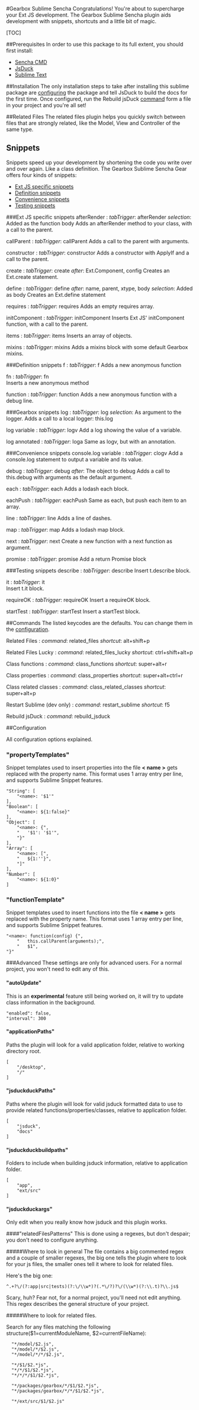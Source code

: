 #Gearbox Sublime Sencha
Congratulations! You're about to supercharge your Ext JS development.
The Gearbox Sublime Sencha plugin aids development with snippets, shortcuts and
a little bit of magic.

[TOC]

##Prerequisites
In order to use this package to its full extent, you should first install:

- [Sencha CMD](http://docs.sencha.com/cmd/index.html)
- [JsDuck](https://github.com/senchalabs/jsduck)
- [Sublime Text](https://www.sublimetext.com)

##Installation
The only installation steps to take after installing this sublime package are [configuring](#configuration) the package and tell JsDuck to build the docs for the first time. Once configured, run the Rebuild jsDuck [command](#commands) form a file in your project and you're all set!

##Related Files
The related files plugin helps you quickly switch between files that are strongly related, like the Model, View and Controller of the same type.

## Snippets
Snippets speed up your development by shortening the code you write over and over again. Like a class definition. The Gearbox Sublime Sencha Gear offers four kinds of snippets: 

- [Ext JS specific snippets](#ext-js-specific-snippets)
- [Definition snippets](#definition-snippets)
- [Convenience snippets](#convenience-snippets)
- [Testing snippets](#testing-snippets)

###Ext JS specific snippets
afterRender
:	*tabTrigger*: afterRender
	*selection*: Added as the function body
Adds an afterRender method to your class, with a call to the parent.

callParent
:	*tabTrigger*: callParent
	Adds a call to the parent with arguments.

constructor
:	*tabTrigger*: constructor
Adds a constructor with ApplyIf and a call to the parent.

create
:	*tabTrigger*: create
	*after*: Ext.Component, config
	Creates an Ext.create statement.

define
:	*tabTrigger*: define
	*after*: name, parent, xtype, body
	*selection*: Added as body
	Creates an Ext.define statement

requires
:	*tabTrigger*: requires
	Adds an empty requires array.

initComponent
:	*tabTrigger*: initComponent
	Inserts Ext JS' initComponent function, with a call to the parent.

items
:	*tabTrigger*: items
	Inserts an array of objects.

mixins
:	*tabTrigger*: mixins
	Adds a mixins block with some default Gearbox mixins.

###Definition snippets
f
:	*tabTrigger*: f	
	Adds a new anonymous function

fn
:	*tabTrigger*: fn	
	Inserts a new anonymous method
	
function
:	*tabTrigger*: function
	Adds a new anonymous function with a debug line.

###Gearbox snippets
log
:	*tabTrigger*: log
	*selection*: As argument to the logger. 
	Adds a call to a local logger: this.log

log variable
:	*tabTrigger*: logv
	Add a log showing the value of a variable.
	
log annotated
:	*tabTrigger*: loga
	Same as logv, but with an annotation.

###Convenience snippets
console.log variable
: 	*tabTrigger*: clogv
	Add a console.log statement to output a variable and its value.

debug
:	*tabTrigger*: debug
	*after*: The object to debug
	Adds a call to this.debug with arguments as the default argument.

each
:	*tabTrigger*: each
	Adds a lodash each block. 
	
eachPush
:	*tabTrigger*: eachPush
	Same as each, but push each item to an array. 
	
line
:	*tabTrigger*: line
	Adds a line of dashes.

map
:	*tabTrigger*: map
	Adds a lodash map block. 

next
:	*tabTrigger*: next
	Create a new function with a next function as argument.

promise
:	*tabTrigger*: promise
	Add a return Promise block

###Testing snippets
describe
:	*tabTrigger*: describe
	Insert t.describe block. 
	
it
:	*tabTrigger*: it	
	Insert t.it block.

requireOK
:	*tabTrigger*: requireOK
	Insert a requireOK block.

startTest
:	*tabTrigger*: startTest
	 Insert a startTest block.

##Commands
The listed keycodes are the defaults. You can change them in the [configuration](#configuration).

Related Files
:	*command*: related_files
	*shortcut*: alt+shift+p

Related Files Lucky
:	*command*: related_files_lucky
	*shortcut*: ctrl+shift+alt+p

Class functions
:	*command*: class_functions
	*shortcut*: super+alt+r

Class properties
:	*command*: class_properties
	*shortcut*: super+alt+ctrl+r

Class related classes
:	*command*: class_related_classes
	*shortcut*: super+alt+p

Restart Sublime (dev only)
:	*command*: restart_sublime
	*shortcut*: f5

Rebuild jsDuck
:	*command*: rebuild_jsduck


##Configuration

All configuration options explained.

### "propertyTemplates"
Snippet templates used to insert properties into the file **< name >** gets replaced with the property name.
This format uses 1 array entry per line, and supports Sublime Snippet features.

	"String": [
		"<name>: '$1'"
	],
	"Boolean": [
		"<name>: ${1:false}"
	],
	"Object": [
		"<name>: {",
		"	'$1': '$1'",
		"}"
	],
	"Array": [
		"<name>: [",
		"	${1:''}",
		"]"
	],
	"Number": [
		"<name>: ${1:0}"
	]

### "functionTemplate"
Snippet templates used to insert functions into the file **< name >** gets replaced with the property name.
This format uses 1 array entry per line, and supports Sublime Snippet features.

	"<name>: function(config) {",
		"	this.callParent(arguments);",
		"	$1",
	"}"
	
###Advanced
These settings are only for advanced users. For a normal project, you won't need to edit any of this.

#### "autoUpdate"
This is an **experimental** feature still being worked on, it will try to update class information in the background.

	"enabled": false,
	"interval": 300



#### "applicationPaths"
Paths the plugin will look for a valid application folder, relative to working directory root.

	[
		"/desktop",
		"/"
	]

#### "jsduckduckPaths"
Paths where the plugin will look for valid jsduck formatted data to use to provide related functions/properties/classes, relative to application folder.

	[
		"jsduck",
		"docs"
	]

#### "jsduckduckbuildpaths"
Folders to include when building jsduck information, relative to application folder.

	[
		"app",
		"ext/src"
	]

#### "jsduckduckargs"
Only edit when you really know how jsduck and this plugin works.

####"relatedFilesPatterns"
This is done using a regexes, but don't despair; you don't need to configure anything.

#####Where to look in general
The file contains a big commented regex and a couple of smaller regexes, the big one tells the plugin where to look for your js files, the smaller ones tell it where to look for related files.

Here's the big one:

	^.+?\/(?:app|src|tests)(?:\/\\w*)?(.*\/?)?\/(\\w*)(?:\\.t)?\\.js$

Scary, huh? Fear not, for a normal project, you'll need not edit anything. This regex describes the general structure of your project. 

#####Where to look for related files.

Search for any files matching the following structure($1=currentModuleName, $2=currentFileName):

      "*/model/$2.js",
      "*/model/*/$2.js",
      "*/model/*/*/$2.js",

      "*/$1/$2.*js",
      "*/*/$1/$2.*js",
      "*/*/*/$1/$2.*js",

      "*/packages/gearbox/*/$1/$2.*js",
      "*/packages/gearbox/*/*/$1/$2.*js",

      "*/ext/src/$1/$2.js"